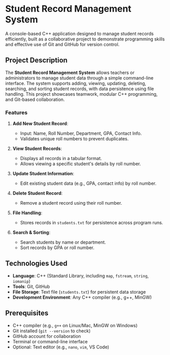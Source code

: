 # Student Record Management System

A console-based C++ application designed to manage student records efficiently, built as a collaborative project to demonstrate programming skills and effective use of Git and GitHub for version control.

## Project Description

The **Student Record Management System** allows teachers or administrators to manage student data through a simple command-line interface. The system supports adding, viewing, updating, deleting, searching, and sorting student records, with data persistence using file handling. This project showcases teamwork, modular C++ programming, and Git-based collaboration.

### Features

1. **Add New Student Record**:
   - Input: Name, Roll Number, Department, GPA, Contact Info.
   - Validates unique roll numbers to prevent duplicates.

2. **View Student Records**:
   - Displays all records in a tabular format.
   - Allows viewing a specific student's details by roll number.

3. **Update Student Information**:
   - Edit existing student data (e.g., GPA, contact info) by roll number.

4. **Delete Student Record**:
   - Remove a student record using their roll number.

5. **File Handling**:
   - Stores records in `students.txt` for persistence across program runs.

6. **Search & Sorting**:
   - Search students by name or department.
   - Sort records by GPA or roll number.

## Technologies Used

- **Language**: C++ (Standard Library, including `map`, `fstream`, `string`, `iomanip`)
- **Tools**: Git, GitHub
- **File Storage**: Text file (`students.txt`) for persistent data storage
- **Development Environment**: Any C++ compiler (e.g., g++, MinGW)

## Prerequisites

- C++ compiler (e.g., `g++` on Linux/Mac, MinGW on Windows)
- Git installed (`git --version` to check)
- GitHub account for collaboration
- Terminal or command-line interface
- Optional: Text editor (e.g., `nano`, `vim`, VS Code)

